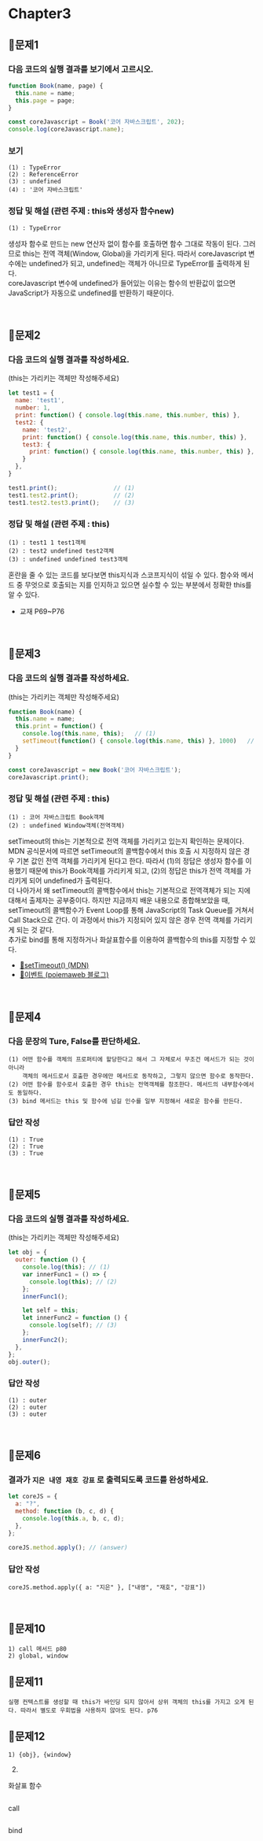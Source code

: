 # Chapter3

## 📌문제1
### 다음 코드의 실행 결과를 보기에서 고르시오.
```js
function Book(name, page) {
  this.name = name;
  this.page = page;
}

const coreJavascript = Book('코어 자바스크립트', 202);
console.log(coreJavascript.name);
```
### 보기
```
(1) : TypeError
(2) : ReferenceError
(3) : undefined
(4) : '코어 자바스크립트'
```
### 정답 및 해설 (관련 주제 : this와 생성자 함수new)
```
(1) : TypeError
```
 생성자 함수로 만드는 new 연산자 없이 함수를 호출하면 함수 그대로 작동이 된다. 그러므로 this는 전역 객체(Window, Global)을 가리키게 된다. 따라서 coreJavascript 변수에는 undefined가 되고, undefined는 객체가 아니므로 TypeError를 출력하게 된다.   
coreJavascript 변수에 undefined가 들어있는 이유는 함수의 반환값이 없으면 JavaScript가 자동으로 undefined를 반환하기 때문이다.

<br>

## 📌문제2
### 다음 코드의 실행 결과를 작성하세요.
(this는 가리키는 객체만 작성해주세요)
```js
let test1 = {
  name: 'test1',
  number: 1,
  print: function() { console.log(this.name, this.number, this) },
  test2: {
    name: 'test2',
    print: function() { console.log(this.name, this.number, this) },
    test3: {
      print: function() { console.log(this.name, this.number, this) },
    }
  },
}

test1.print();                // (1)
test1.test2.print();          // (2)
test1.test2.test3.print();    // (3)
```
### 정답 및 해설 (관련 주제 : this)
```
(1) : test1 1 test1객체
(2) : test2 undefined test2객체
(3) : undefined undefined test3객체
```
혼란을 줄 수 있는 코드를 보다보면 this지식과 스코프지식이 섞일 수 있다. 함수와 메서드 중 무엇으로 호출되는 지를 인지하고 있으면 실수할 수 있는 부분에서 정확한 this를 알 수 있다.

- 교재 P69~P76

<br>

## 📌문제3
### 다음 코드의 실행 결과를 작성하세요.
(this는 가리키는 객체만 작성해주세요)
```js
function Book(name) {
  this.name = name;
  this.print = function() {
    console.log(this.name, this);   // (1)
    setTimeout(function() { console.log(this.name, this) }, 1000)   // (2)
  }
}

const coreJavascript = new Book('코어 자바스크립트');
coreJavascript.print();
```
### 정답 및 해설 (관련 주제 : this)
```
(1) : 코어 자바스크립트 Book객체
(2) : undefined Window객체(전역객체)
```
 setTimeout의 this는 기본적으로 전역 객체를 가리키고 있는지 확인하는 문제이다. MDN 공식문서에 따르면 setTimeout의 콜백함수에서 this 호출 시 지정하지 않은 경우 기본 값인 전역 객체를 가리키게 된다고 한다. 따라서 (1)의 정답은 생성자 함수를 이용했기 때문에 this가 Book객체를 가리키게 되고, (2)의 정답은 this가 전역 객체를 가리키게 되어 undefined가 출력된다.   
 더 나아가서 왜 setTimeout의 콜백함수에서 this는 기본적으로 전역객체가 되는 지에 대해서 출제자는 공부중이다. 하지만 지금까지 배운 내용으로 종합해보았을 때, setTimeout의 콜백함수가 Event Loop를 통해 JavaScript의 Task Queue를 거쳐서 Call Stack으로 간다. 이 과정에서 this가 지정되어 있지 않은 경우 전역 객체를 가리키게 되는 것 같다.   
 추가로 bind를 통해 지정하거나 화살표함수를 이용하여 콜백함수의 this를 지정할 수 있다.

- [🔗setTimeout() (MDN)](https://developer.mozilla.org/ko/docs/Web/API/setTimeout)
- [🔗이벤트 (poiemaweb 블로그)](https://poiemaweb.com/js-event)

<br>

## 📌문제4

### 다음 문장의 Ture, False를 판단하세요.

```
(1) 어떤 함수를 객체의 프로퍼티에 할당한다고 해서 그 자체로서 무조건 메서드가 되는 것이 아니라
    객체의 메서드로서 호출한 경우에만 메서드로 동작하고, 그렇지 않으면 함수로 동작한다.
(2) 어떤 함수를 함수로서 호출한 경우 this는 전역객체를 참조한다. 메서드의 내부함수에서도 동일하다.
(3) bind 메서드는 this 및 함수에 넘길 인수를 일부 지정해서 새로운 함수를 만든다.
```

### 답안 작성

```
(1) : True
(2) : True
(3) : True
```

<br>

## 📌문제5

### 다음 코드의 실행 결과를 작성하세요.

(this는 가리키는 객체만 작성해주세요)

```js
let obj = {
  outer: function () {
    console.log(this); // (1)
    var innerFunc1 = () => {
      console.log(this); // (2)
    };
    innerFunc1();

    let self = this;
    let innerFunc2 = function () {
      console.log(self); // (3)
    };
    innerFunc2();
  },
};
obj.outer();
```

### 답안 작성

```
(1) : outer
(2) : outer
(3) : outer
```

<br>

## 📌문제6

### 결과가 `지은 내영 재호 강표` 로 출력되도록 코드를 완성하세요.

```js
let coreJS = {
  a: "?",
  method: function (b, c, d) {
    console.log(this.a, b, c, d);
  },
};

coreJS.method.apply(); // (answer)
```

### 답안 작성

```
coreJS.method.apply({ a: "지은" }, ["내영", "재호", "강표"])
```


<br>

## 📌문제10
```
1) call 메서드 p80
2) global, window 
```
## 📌문제11
```
실행 컨텍스트를 생성할 때 this가 바인딩 되지 않아서 상위 객체의 this를 가지고 오게 된다. 따라서 별도로 우회법을 사용하지 않아도 된다. p76
```

## 📌문제12
``` 
1) {obj}, {window} 
```
2)

화살표 함수
```

```
call
```

```
bind
```

```
